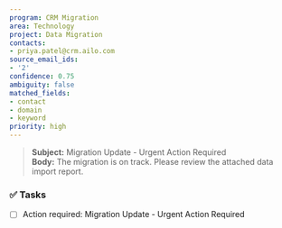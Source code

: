 ```yaml
---
program: CRM Migration
area: Technology
project: Data Migration
contacts:
- priya.patel@crm.ailo.com
source_email_ids:
- '2'
confidence: 0.75
ambiguity: false
matched_fields:
- contact
- domain
- keyword
priority: high
---
```

> **Subject:** Migration Update - Urgent Action Required  
> **Body:** The migration is on track. Please review the attached data import report.

### ✅ Tasks
- [ ] Action required: Migration Update - Urgent Action Required
